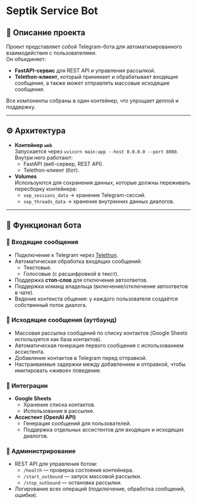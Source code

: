# Septik Service Bot

## 📌 Описание проекта
Проект представляет собой Telegram-бота для автоматизированного взаимодействия с пользователями.  
Он объединяет:
- **FastAPI-сервис** для REST API и управления рассылкой.  
- **Telethon-клиент**, который принимает и обрабатывает входящие сообщения, а также может отправлять массовые исходящие сообщения.  

Все компоненты собраны в один контейнер, что упрощает деплой и поддержку.

---

## ⚙️ Архитектура
- **Контейнер `web`**  
  Запускается через `uvicorn main:app --host 0.0.0.0 --port 8080`.  
  Внутри него работают:
  - FastAPI (веб-сервер, REST API).
  - Telethon-клиент (бот).  
- **Volumes**  
  Используются для сохранения данных, которые должны переживать пересборку контейнера:
  - `sep_sessions_data` → хранение Telegram-сессий.  
  - `sep_threads_data` → хранение внутренних данных диалогов.  

---

## 🤖 Функционал бота

### 🔹 Входящие сообщения
- Подключение к Telegram через [Telethon](https://docs.telethon.dev).  
- Автоматическая обработка входящих сообщений:
  - Текстовые.  
  - Голосовые (с расшифровкой в текст).  
- Поддержка **стоп-слов** для отключения автоответов.  
- Поддержка команд владельца (включение/отключение автоответов в чате).  
- Ведение контекста общения: у каждого пользователя создаётся собственный поток диалога.  

### 🔹 Исходящие сообщения (аутбаунд)
- Массовая рассылка сообщений по списку контактов (Google Sheets используется как база контактов).  
- Автоматическая генерация первого сообщения с использованием ассистента.  
- Добавление контактов в Telegram перед отправкой.  
- Настраиваемые задержки между добавлением и отправкой, чтобы имитировать «живое» поведение.  

### 🔹 Интеграции
- **Google Sheets**  
  - Хранение списка контактов.  
  - Использование в рассылке.  
- **Ассистент (OpenAI API)**  
  - Генерация сообщений для пользователей.  
  - Поддержка отдельных ассистентов для входящих и исходящих диалогов.  

### 🔹 Администрирование
- REST API для управления ботом:
  - `/health` — проверка состояния контейнера.  
  - `/start_outbound` — запуск массовой рассылки.  
  - `/stop_outbound` — остановка рассылки.  
- Логирование всех операций (подключение, обработка сообщений, ошибки).  
 

